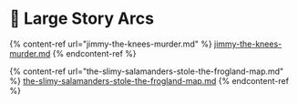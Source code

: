 # 📖 Large Story Arcs

{% content-ref url="jimmy-the-knees-murder.md" %}
[jimmy-the-knees-murder.md](jimmy-the-knees-murder.md)
{% endcontent-ref %}

{% content-ref url="the-slimy-salamanders-stole-the-frogland-map.md" %}
[the-slimy-salamanders-stole-the-frogland-map.md](the-slimy-salamanders-stole-the-frogland-map.md)
{% endcontent-ref %}
